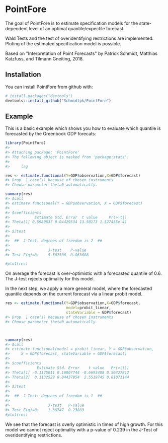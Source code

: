 
<!-- README.md is generated from README.Rmd. Please edit that file -->
PointFore
=========

The goal of PointFore is to estimate specification models for the state-dependent level of an optimal quantile/expectile forecast.

Wald Tests and the test of overidentifying restrictions are implemented. Ploting of the estimated specification model is possible.

Based on "Interpretation of Point Forecasts" by Patrick Schmidt, Matthias Katzfuss, and Tilmann Gneiting, 2018.

Installation
------------

You can install PointFore from github with:

``` r
# install.packages("devtools")
devtools::install_github("Schmidtpk/PointFore")
```

Example
-------

This is a basic example which shows you how to evaluate which quantile is forecasted by the Greenbook GDP forecats:

``` r
library(PointFore)
#> 
#> Attaching package: 'PointFore'
#> The following object is masked from 'package:stats':
#> 
#>     lag

res <- estimate.functional(Y=GDP$observation,X=GDP$forecast)
#> Drop  1 case(s) because of chosen instruments
#> Choose parameter theta0 automatically.

summary(res)
#> $call
#> estimate.functional(Y = GDP$observation, X = GDP$forecast)
#> 
#> $coefficients
#>           Estimate Std. Error  t value     Pr(>|t|)
#> Theta[1] 0.5980637 0.04429534 13.50173 1.527435e-41
#> 
#> $Jtest
#> 
#>  ##  J-Test: degrees of freedom is 2  ## 
#> 
#>                 J-test    P-value 
#> Test E(g)=0:    5.507506  0.063688

#plot(res)
```

On average the forecast is over-optimistic with a forecasted quantile of 0.6. The J-test rejects optimality for this model.

In the next step, we apply a more general model, where the forecasted quantile depends on the current forecast via a linear probit model.

``` r
res <- estimate.functional(Y=GDP$observation,X=GDP$forecast,
                           model=probit_linear,
                           stateVariable = GDP$forecast)
#> Drop  1 case(s) because of chosen instruments
#> Choose parameter theta0 automatically.



summary(res)
#> $call
#> estimate.functional(model = probit_linear, Y = GDP$observation, 
#>     X = GDP$forecast, stateVariable = GDP$forecast)
#> 
#> $coefficients
#>            Estimate Std. Error    t value   Pr(>|t|)
#> Theta[1] -0.1125011 0.16807744 -0.6693408 0.50327812
#> Theta[2]  0.1132529 0.04437854  2.5519745 0.01071144
#> 
#> $Jtest
#> 
#>  ##  J-Test: degrees of freedom is 1  ## 
#> 
#>                 J-test   P-value
#> Test E(g)=0:    1.38747  0.23883
#plot(res)
```

We see that the forecast is overly optimistic in times of high growth. For this model we cannot reject optimality with a p-value of 0.239 in the J-Test of overidentifying restrictions.
